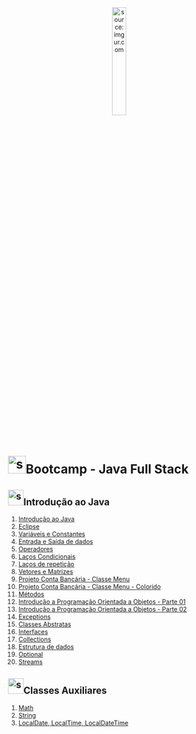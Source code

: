 <div align="center">
    <img src="https://i.imgur.com/IaD4lwg.png" title="source: imgur.com" width="25%"/>
</div>
<h1><img src="https://i.imgur.com/JSfXyzm.png" title="source: imgur.com" width="40px"/>Bootcamp - Java Full Stack </h1>

<h2><img src="https://i.imgur.com/JSfXyzm.png" title="source: imgur.com" width="35px"/>Introdução ao Java</h2>

1. <a href="01.md" >Introdução ao Java</a>
2. <a href="02.md" >Eclipse</a>
3. <a href="03.md" >Variáveis e Constantes</a>
4. <a href="04.md" >Entrada e Saída de dados</a>
5. <a href="05.md">Operadores</a>
6. <a href="06.md">Laços Condicionais</a>
7. <a href="07.md">Laços de repetição</a>
8. <a href="08.md">Vetores e Matrizes</a>
9. <a href="pr01.md">Projeto Conta Bancária - Classe Menu</a>
10. <a href="pr02.md">Projeto Conta Bancária - Classe Menu - Colorido</a>
11. <a href="09.md" >Métodos</a> 
12. <a href="10.md" >Introdução a Programação Orientada a Objetos - Parte 01</a>
13. <a href="11.md" >Introdução a Programação Orientada a Objetos - Parte 02</a>
14. <a href="12.md" >Exceptions</a>
15. <a href="13.md" >Classes Abstratas</a>
16. <a href="14.md" >Interfaces</a>
17. <a href="15.md" >Collections</a>
18. <a href="18.md" >Estrutura de dados</a>
19. <a href="16.md" >Optional</a> 
20. <a href="17.md" >Streams</a> 

<h2><img src="https://i.imgur.com/JSfXyzm.png" title="source: imgur.com" width="35px"/>Classes Auxiliares</h2>

1. <a href="b01.md" >Math</a>
2. <a href="b02.md" >String</a>
3. <a href="b03.md" >LocalDate, LocalTime, LocalDateTime</a>

<!-- <br /><br />
	
<div align="center"><a href="../README.md"><img src="https://i.imgur.com/kfHCxif.png" title="source: imgur.com" width="5%"/></a></div>
<div align="center">Home</div>
-->
